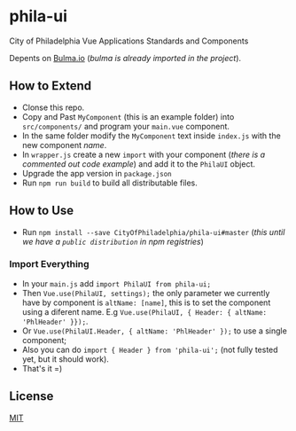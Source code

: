 # phila-ui
City of Philadelphia Vue Applications Standards and Components

Depents on [Bulma.io](https://bulma.io/) (_bulma is already imported in the project_).

## How to Extend
- Clonse this repo.
- Copy and Past `MyComponent` (this is an example folder) into `src/components/` and program your `main.vue` component.
- In the same folder modify the `MyComponent` text inside `index.js` with the new component *name*.
- In `wrapper.js` create a new `import` with your component (_there is a commented out code example_) and add it to the `PhilaUI` object.
- Upgrade the app version in `package.json`
- Run `npm run build` to build all distributable files.

## How to Use
- Run `npm install --save CityOfPhiladelphia/phila-ui#master` (_this until we have a `public distribution` in npm registries_)

### Import Everything
- In your `main.js` add `import PhilaUI from phila-ui;`
- Then `Vue.use(PhilaUI, settings);` the only parameter we currently have by component is `altName: [name]`, this is to set the component using a diferent name. E.g `Vue.use(PhilaUI, { Header: { altName: 'PhlHeader' }});`.
- Or `Vue.use(PhilaUI.Header, { altName: 'PhlHeader' });` to use a single component;
- Also you can do `import { Header } from 'phila-ui';` (not fully tested yet, but it should work).
- That's it =)

## License

[MIT](LICENSE)
